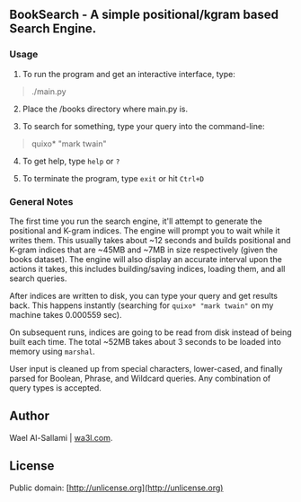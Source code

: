 ## BookSearch - A simple positional/kgram based Search Engine.

### Usage
1. To run the program and get an interactive interface, type:
> ./main.py

2. Place the /books directory where main.py is.

3. To search for something, type your query into the command-line:
> quixo* "mark twain"

4. To get help, type `help` or `?`

5. To terminate the program, type `exit` or hit `Ctrl+D`

### General Notes
The first time you run the search engine, it'll attempt to generate the positional and K-gram indices. The engine will prompt you to wait while it writes them. This usually takes about ~12 seconds and builds positional and K-gram indices that are ~45MB and ~7MB in size respectively (given the books dataset). The engine will also display an accurate interval upon the actions it takes, this includes building/saving indices, loading them, and all search queries.

After indices are written to disk, you can type your query and get results back. This happens instantly (searching for `quixo* "mark twain"` on my machine takes 0.000559 sec).

On subsequent runs, indices are going to be read from disk instead of being built each time. The total ~52MB takes about 3 seconds to be loaded into memory using `marshal`.

User input is cleaned up from special characters, lower-cased, and finally parsed for Boolean, Phrase, and Wildcard queries. Any combination of query types is accepted.

Author
------
Wael Al-Sallami | [wa3l.com](http://wa3l.com).
  
License
-----
Public domain: [http://unlicense.org](http://unlicense.org)

